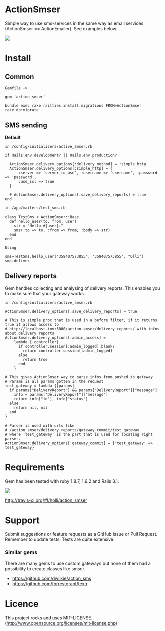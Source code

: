 # ActionSmser

Simple way to use sms-services in the same way as email services (ActionSmser == ActionEmailer). See examples below.

[<img src="https://secure.travis-ci.org/holli/action_smser.png" />](http://travis-ci.org/holli/action_smser)

# Install


## Common

```
Gemfile ->

gem 'action_smser'

bundle exec rake railties:install:migrations FROM=ActionSmser
rake db:migrate
```

## SMS sending

**Default**

```
in /config/initializers/active_smser.rb

if Rails.env.development? || Rails.env.production?

  ActionSmser.delivery_options[:delivery_method] = :simple_http
  ActionSmser.delivery_options[:simple_http] = {
      :server => 'server_to_use', :username => 'username', :password => 'password',
      :use_ssl => true
  }

  # ActionSmser.delivery_options[:save_delivery_reports] = true
end

```

```
in /app/mailers/test_sms.rb

class TestSms < ActionSmser::Base
  def hello_user(to, from, user)
    str = "Hello #{user}."
    sms(:to => to, :from => from, :body => str)
  end
end
```

```
Using

sms=TestSms.hello_user('358407573855', '358407573855', "Olli")
sms.deliver
```

## Delivery reports

Gem handles collecting and analysing of delivery reports. This enables you to make sure that your gateway works.

```
in /config/initializers/active_smser.rb

ActionSmser.delivery_options[:save_delivery_reports] = true

# This is simple proc that is used in a before filter, if it returns true it allows access to
# http://localhost.inv:3000/action_smser/delivery_reports/ with infos about delivery reports
ActionSmser.delivery_options[:admin_access] =
    lambda {|controller|
      if controller.session[:admin_logged].blank?
        return controller.session[:admin_logged]
      else
        return true
      end
    }

# This gives ActionSmser way to parse infos from pushed to gateway
# Params is all params gotten in the request
test_gateway = lambda {|params|
  if params["DeliveryReport"] && params["DeliveryReport"]["message"]
    info = params["DeliveryReport"]["message"]
    return info["id"], info["status"]
  else
    return nil, nil
  end
}

# Parser is used with urls like
# /action_smser/delivery_reports/gateway_commit/test_gateway
# where 'test_gateway' is the part that is used for locating right parser.
ActionSmser.delivery_options[:gateway_commit] = {'test_gateway' => test_gateway}

```


# Requirements

Gem has been tested with ruby 1.8.7, 1.9.2 and Rails 3.1.

[<img src="https://secure.travis-ci.org/holli/action_smser.png" />](http://travis-ci.org/holli/action_smser)

http://travis-ci.org/#!/holli/action_smser

# Support

Submit suggestions or feature requests as a GitHub Issue or Pull Request. Remember to update tests. Tests are quite extensive.


### Similar gems

There are many gems to use custom gateways but none of them had a possibility to create classes like smser.

- https://github.com/dwilkie/action_sms
- https://github.com/forrestgrant/textr

# Licence

This project rocks and uses MIT-LICENSE. (http://www.opensource.org/licenses/mit-license.php)

